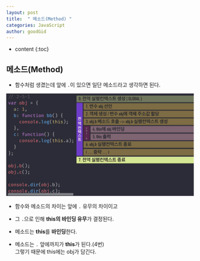 ```yaml
---
layout: post
title:  " 메소드(Method) "
categories: JavaScript
author: goodGid
---
```

* content
{:toc}

## 메소드(Method)

* 함수처럼 생겼는데 앞에 `.`이 있으면 일단 메소드라고 생각하면 된다.











![](/assets/img/javascript/js_method_1.png)


* 함수와 메소드의 차이는 앞에 `.` 유무의 차이이고

* 그 `.`으로 인해 **this의 바인딩 유무**가 결정된다.

* 메소드는 **this**를 **바인딩**한다.

* 메소드는 `.` 앞에까지가 **this**가 된다.(4번) <br> 그렇기 때문에 this에는 obj가 담긴다.